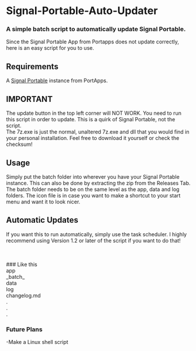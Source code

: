 # Signal-Portable-Auto-Updater

### A simple batch script to automatically update Signal Portable.
Since the Signal Portable App from Portapps does not update correctly, here is an easy script for you to use.

## Requirements 
A <a href="https://github.com/portapps/signal-portable">Signal Portable</a> instance from PortApps. <br>

## IMPORTANT
The update button in the top left corner will NOT WORK. You need to run this script in order to update. This is a quirk of Signal Portable, not the script. <br>
The 7z.exe is just the normal, unaltered 7z.exe and dll that you would find in your personal installation. Feel free to download it yourself or check the checksum!

## Usage 

Simply put the batch folder into wherever you have your Signal Portable instance. This can also be done by extracting the zip from the Releases Tab. <br>
The batch folder needs to be on the same level as the app, data and log folders. The icon file is in case you want to make a shortcut to your start menu and want it to look nicer.

## Automatic Updates

If you want this to run automatically, simply use the task scheduler. I highly recommend using Version 1.2 or later of the script if you want to do that!


<br>
<br> 
### Like this <br>
app
<br>
_batch_
<br>data
<br>log 
<br>changelog.md
<br>.
<br>.
<br>.

### Future Plans
-Make a Linux shell script
